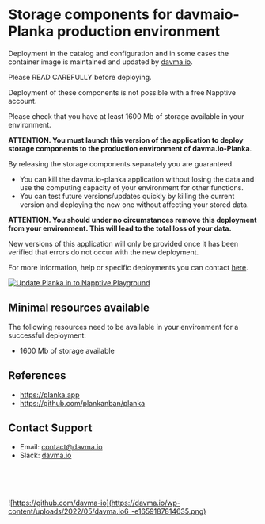 # Storage components for davmaio-Planka production environment

Deployment in the catalog and configuration and in some cases the container image is maintained and updated by [davma.io](mailto:contact@davma.io).

Please READ CAREFULLY before deploying.

Deployment of these components is not possible with a free Napptive account.

Please check that you have at least 1600 Mb of storage available in your environment.

__ATTENTION. You must launch this version of the application to deploy storage components to the production environment of davma.io-Planka__.

By releasing the storage components separately you are guaranteed.
- You can kill the davma.io-planka application without losing the data and use the computing capacity of your environment for other functions.
- You can test future versions/updates quickly by killing the current version and deploying the new one without affecting your stored data.

__ATTENTION. You should under no circumstances remove this deployment from your environment. This will lead to the total loss of your data.__

New versions of this application will only be provided once it has been verified that errors do not occur with the new deployment.

For more information, help or specific deployments you can contact [here](mailto:contact@davma.io).

[![Update Planka in to Napptive Playground](https://github.com/davma-io-templates/napptive-template/actions/workflows/planka-actions.yml/badge.svg)](https://github.com/davma-io-templates/napptive-template/actions/workflows/planka-actions.yml)

## Minimal resources available
The following resources need to be available in your environment for a successful deployment:
- 1600 Mb of storage available

## References
* https://planka.app
* https://github.com/plankanban/planka

## Contact Support

- Email: [contact@davma.io](mailto:contact@davma.io)
- Slack: [davma.io](https://join.slack.com/t/davmaioespacio/shared_invite/zt-1ad2hnzn6-DdMBvCaOPozfVAHhzvlSVQ)

</br>
</br>
</br>

![https://github.com/davma-io](https://davma.io/wp-content/uploads/2022/05/davma.io6_-e1659187814635.png)
</br>
</br>
</br>